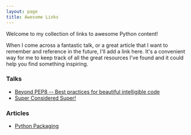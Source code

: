 ```yaml
---
layout: page
title: Awesome Links
---
```


Welcome to my collection of links to awesome Python content!

When I come across a fantastic talk, or a great article that I want to remember and reference in the future, I'll add a link here. It's a convenient way for me to keep track of all the great resources I've found and it could help you find something inspiring.

### Talks
* [Beyond PEP8 -- Best practices for beautiful intelligible code](https://www.youtube.com/watch?v=wf-BqAjZb8M)
* [Super Considered Super!](https://www.youtube.com/watch?v=EiOglTERPEo)

### Articles
* [Python Packaging](http://www.aosabook.org/en/packaging.html)
